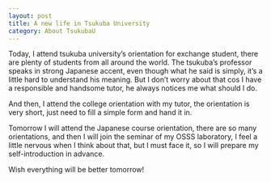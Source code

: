 ```yaml
---
layout: post
title: A new life in Tsukuba University
category: About TsukubaU
---
```



Today, I attend tsukuba university’s orientation for exchange student, there are plenty of students from all around the world. The tsukuba’s professor speaks in strong Japanese accent, even though what he said is simply, it’s a little hard to understand his meaning. But I don’t worry about that cos I have a responsible and handsome tutor, he always notices me what should I do.

And then, I attend the college orientation with my tutor, the orientation is very short, just need to fill a simple form and hand it in.

Tomorrow I will attend the Japanese course orientation, there are so many orientations, and then I will join the seminar of my OSSS laboratory, I feel a little nervous when I think about that, but I must face it, so I will prepare my self-introduction in advance.

Wish everything will be better tomorrow!


